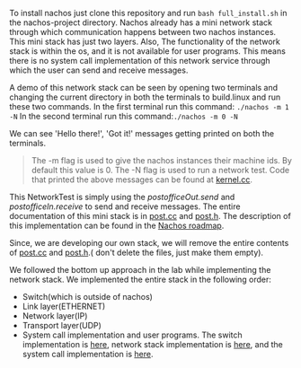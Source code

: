 To install nachos just clone this repository and run  `bash full_install.sh` in the nachos-project directory.
Nachos already has a mini network stack through which communication happens between two nachos instances. This mini stack has just two layers. Also, The functionality of the network stack is within the os, and it is not available for user programs. This means there is no system call implementation of this network service through which the user can send and receive messages.

A demo of this network stack can be seen by opening two terminals and changing the current directory in both the terminals to build.linux and run these two commands.
In the first terminal run this command: `./nachos -m 1 -N`
In the second terminal run this command:`./nachos -m 0 -N`

We can see 'Hello there!', 'Got it!' messages getting  printed on both the terminals.
> The -m flag is used to give the nachos instances their machine ids. By default this value is 0. The -N flag is used to run a network test. Code that printed the above messages can be found at [kernel.cc](/Nachos_Project/code/threads/kernel.cc).

This NetworkTest is simply using the *postofficeOut.send* and *postofficeIn.receive* to send and receive messages.
The entire documentation of this mini stack is in [post.cc](/Nachos_Project/code/network/post.cc) and [post.h](/Nachos_Project/code/network/post.h). The description of this implementation can be found in the [Nachos roadmap](https://users.cs.duke.edu/~narten/110/nachos/main/main.html).

Since, we are developing our own stack, we will remove the entire contents of [post.cc](/Nachos_Project/code/network/post.cc) and [post.h](/Nachos_Project/code/network/post.h).( don't delete the files, just make them empty).

We followed the bottom up approach in the lab while implementing the network stack. We implemented the entire stack in the following order:
* Switch(which is outside of nachos)
* Link layer(ETHERNET)
* Network layer(IP)
* Transport layer(UDP)
* System call implementation and user programs.
The switch implementation is [here](/Switch/README/md), network stack implementation is [here](/Nachos_Project/code/network/README.md), and the system call implementation is [here](/Nachos_Project/code/userprog/README.md).
